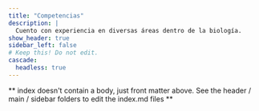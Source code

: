 ```yaml
---
title: "Competencias"
description: |
  Cuento con experiencia en diversas áreas dentro de la biología.
show_header: true
sidebar_left: false
# Keep this! Do not edit.
cascade:
  headless: true
---
```


** index doesn't contain a body, just front matter above.
See the header / main / sidebar folders to edit the index.md files **
